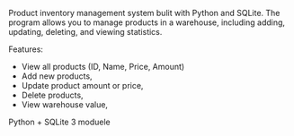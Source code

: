 Product inventory management system bulit with Python and SQLite. The program allows you to manage products in a warehouse, including adding, updating, deleting, and viewing statistics.

Features:
- View all products (ID, Name, Price, Amount)
- Add new products,
- Update product amount or price,
- Delete products,
- View warehouse value,

Python + SQLite 3 moduele
